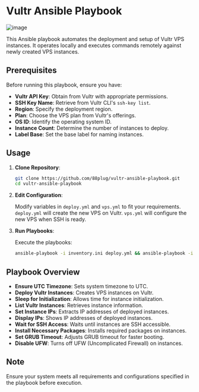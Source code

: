 # Vultr Ansible Playbook

![image](https://github.com/88plug/vultr-ansible-playbook/assets/19512127/1b8ed33b-25e1-495a-b6ba-cea896a1bafb)

This Ansible playbook automates the deployment and setup of Vultr VPS instances. It operates locally and executes commands remotely against newly created VPS instances.

## Prerequisites

Before running this playbook, ensure you have:

- **Vultr API Key**: Obtain from Vultr with appropriate permissions.
- **SSH Key Name**: Retrieve from Vultr CLI's `ssh-key list`.
- **Region**: Specify the deployment region.
- **Plan**: Choose the VPS plan from Vultr's offerings.
- **OS ID**: Identify the operating system ID.
- **Instance Count**: Determine the number of instances to deploy.
- **Label Base**: Set the base label for naming instances.

## Usage

1. **Clone Repository**:

    ```bash
    git clone https://github.com/88plug/vultr-ansible-playbook.git
    cd vultr-ansible-playbook
    ```

2. **Edit Configuration**:

    Modify variables in `deploy.yml` and `vps.yml` to fit your requirements. `deploy.yml` will create the new VPS on Vultr. `vps.yml` will configure the new VPS when SSH is ready.

4. **Run Playbooks**:

    Execute the playbooks:

    ```bash
    ansible-playbook -i inventory.ini deploy.yml && ansible-playbook -i inventory.ini vps.yml
    ```


## Playbook Overview

- **Ensure UTC Timezone**: Sets system timezone to UTC.
- **Deploy Vultr Instances**: Creates VPS instances on Vultr.
- **Sleep for Initialization**: Allows time for instance initialization.
- **List Vultr Instances**: Retrieves instance information.
- **Set Instance IPs**: Extracts IP addresses of deployed instances.
- **Display IPs**: Shows IP addresses of deployed instances.
- **Wait for SSH Access**: Waits until instances are SSH accessible.
- **Install Necessary Packages**: Installs required packages on instances.
- **Set GRUB Timeout**: Adjusts GRUB timeout for faster booting.
- **Disable UFW**: Turns off UFW (Uncomplicated Firewall) on instances.

## Note

Ensure your system meets all requirements and configurations specified in the playbook before execution.
